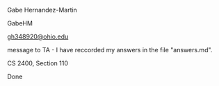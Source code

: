 Gabe Hernandez-Martin

GabeHM

gh348920@ohio.edu

message to TA - I have reccorded my answers in the file "answers.md".

CS 2400, Section 110

Done
